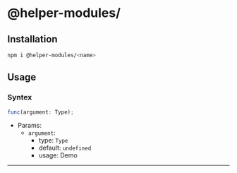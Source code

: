 # @helper-modules/<name>


## Installation

```bash
npm i @helper-modules/<name>
```

## Usage

### Syntex
```js
func(argument: Type);
```

- Params:
    - `argument`: 
        - type: `Type`
        - default: `undefined`
        - usage: Demo

-------
